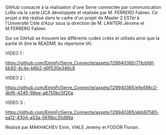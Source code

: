 GitHub consacré à la réalisation d'une Serre connectée par communication LoRa via la carte UCA développée et réalisée par M. FERRERO Fabien.
Ce projet a été réalisé dans le cadre d'un projet de Master 2 ESTel à l'Université Côte d'Azur sous la direction de M. LANTERI Jérome et M.FERRERO Fabien.

Sur ce GitHub se trouvent les différents codes créés et utilisés ainsi que la partie IA (lire le README du répertoire IA).

VIDEO 1 :



https://github.com/EminFr/Serre_Connecte/assets/129940365/711cbfdf-bb92-4c4e-b6b2-d9f530e346c8



VIDEO 2 :



https://github.com/EminFr/Serre_Connecte/assets/129940365/efe498c2-4bf6-4245-98ee-a8750bc5f20a



VIDEO 3 :



https://github.com/EminFr/Serre_Connecte/assets/129940365/ebb97585-ea12-4304-a53a-5616bc35d99a



Réalisé par MAKHACHEV Emin, VIALE Jeremy et FODOR Florian.
